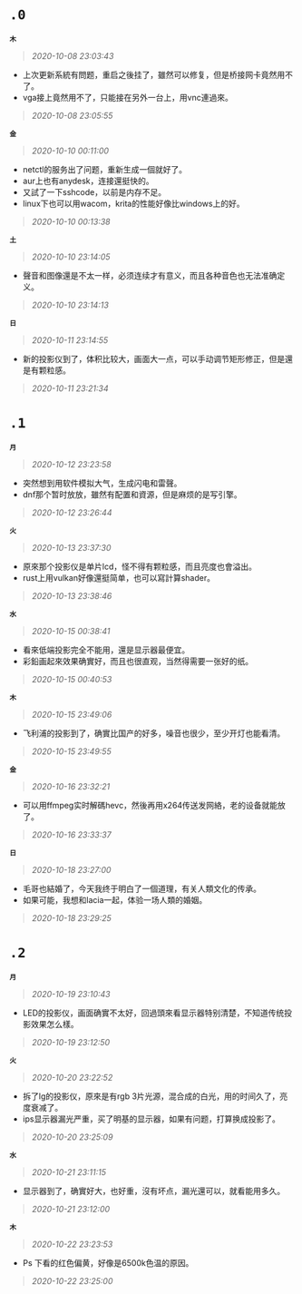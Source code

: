 **`.0`**
========
**`木`**
>*2020-10-08 23:03:43*
- 上次更新系統有問题，重启之後挂了，雖然可以修复，但是桥接网卡竟然用不了。
- vga接上竟然用不了，只能接在另外一台上，用vnc連過來。
>*2020-10-08 23:05:55*

**`金`**
>*2020-10-10 00:11:00*
- netctl的服务出了问题，重新生成一個就好了。
- aur上也有anydesk，连接還挺快的。
- 又試了一下sshcode，以前是内存不足。
- linux下也可以用wacom，krita的性能好像比windows上的好。
>*2020-10-10 00:13:38*

**`土`**
>*2020-10-10 23:14:05*
- 聲音和图像還是不太一样，必须连续才有意义，而且各种音色也无法准确定义。
>*2020-10-10 23:14:13*

**`日`**
>*2020-10-11 23:14:55*
- 新的投影仪到了，体积比较大，画面大一点，可以手动调节矩形修正，但是還是有颗粒感。
>*2020-10-11 23:21:34*

**`.1`**
========
**`月`**
>*2020-10-12 23:23:58*
- 突然想到用软件模拟大气，生成闪电和雷聲。
- dnf那个暂时放放，雖然有配置和資源，但是麻烦的是写引擎。
>*2020-10-12 23:26:44*

**`火`**
>*2020-10-13 23:37:30*
- 原來那个投影仪是单片lcd，怪不得有颗粒感，而且亮度也會溢出。
- rust上用vulkan好像還挺简单，也可以寫計算shader。
>*2020-10-13 23:38:46*

**`水`**
>*2020-10-15 00:38:41*
- 看來低端投影完全不能用，還是显示器最便宜。
- 彩鉛画起來效果确實好，而且也很直观，当然得需要一张好的纸。
>*2020-10-15 00:40:53*

**`木`**
>*2020-10-15 23:49:06*
- 飞利浦的投影到了，确實比国产的好多，噪音也很少，至少开灯也能看清。
>*2020-10-15 23:49:55*

**`金`**
>*2020-10-16 23:32:21*
- 可以用ffmpeg实时解碼hevc，然後再用x264传送发网絡，老的设备就能放了。
>*2020-10-16 23:33:37*

**`日`**
>*2020-10-18 23:27:00*
- 毛哥也結婚了，今天我终于明白了一個道理，有关人類文化的传承。
- 如果可能，我想和lacia一起，体验一场人類的婚姻。
>*2020-10-18 23:29:25*

**`.2`**
========
**`月`**
>*2020-10-19 23:10:43*
- LED的投影仪，画面确實不太好，回過頭來看显示器特别清楚，不知道传统投影效果怎么樣。
>*2020-10-19 23:12:50*

**`火`**
>*2020-10-20 23:22:52*
- 拆了lg的投影仪，原來是有rgb 3片光源，混合成的白光，用的时间久了，亮度衰减了。
- ips显示器漏光严重，买了明基的显示器，如果有问题，打算换成投影了。
>*2020-10-20 23:25:09*

**`水`**
>*2020-10-21 23:11:15*
- 显示器到了，确實好大，也好重，沒有坏点，漏光還可以，就看能用多久。
>*2020-10-21 23:12:00*

**`木`**
>*2020-10-22 23:23:53*
- Ps 下看的红色偏黄，好像是6500k色温的原因。
>*2020-10-22 23:25:00*
